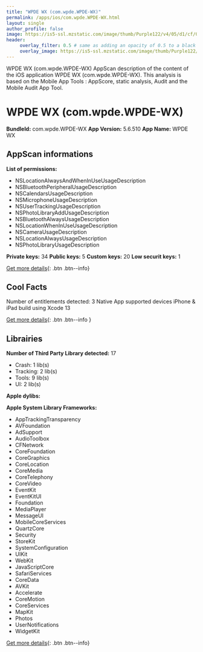 ```yaml
---
title: "WPDE WX (com.wpde.WPDE-WX)"
permalink: /apps/ios/com.wpde.WPDE-WX.html
layout: single
author_profile: false
image: https://is5-ssl.mzstatic.com/image/thumb/Purple122/v4/05/d1/cf/05d1cf97-8ba1-fd30-b131-ab2b9d8f3ab7/AppIcon-1x_U007emarketing-0-4-0-85-220.jpeg/512x512bb.jpg
header: 
     overlay_filter: 0.5 # same as adding an opacity of 0.5 to a black background
     overlay_image: https://is5-ssl.mzstatic.com/image/thumb/Purple122/v4/05/d1/cf/05d1cf97-8ba1-fd30-b131-ab2b9d8f3ab7/AppIcon-1x_U007emarketing-0-4-0-85-220.jpeg/512x512bb.jpg
---
```

WPDE WX (com.wpde.WPDE-WX) AppScan description of the content of the iOS application WPDE WX (com.wpde.WPDE-WX). This analysis is based on the Mobile App Tools : AppScore, static analysis, Audit and the Mobile Audit App Tool.

# WPDE WX (com.wpde.WPDE-WX)

**BundleId:** com.wpde.WPDE-WX
**App Version:** 5.6.510
**App Name:** WPDE WX


## AppScan informations 

**List of permissions:** 
- NSLocationAlwaysAndWhenInUseUsageDescription
- NSBluetoothPeripheralUsageDescription
- NSCalendarsUsageDescription
- NSMicrophoneUsageDescription
- NSUserTrackingUsageDescription
- NSPhotoLibraryAddUsageDescription
- NSBluetoothAlwaysUsageDescription
- NSLocationWhenInUseUsageDescription
- NSCameraUsageDescription
- NSLocationAlwaysUsageDescription
- NSPhotoLibraryUsageDescription
  
  
**Private keys:** 34
**Public keys:** 5
**Custom keys:** 20
**Low securit keys:** 1
  
[Get more details](/pricing.html){: .btn .btn--info}

## Cool Facts

Number of entitlements detected: 3
Native App
supported devices iPhone & iPad
build using Xcode 13
  
[Get more details](/pricing.html){: .btn .btn--info }

## Librairies 
**Number of Third Party Library detected:** 17
- Crash: 1 lib(s)
- Tracking: 2 lib(s)
- Tools: 9 lib(s)
- UI: 2 lib(s)


**Apple dylibs:**


**Apple System Library Frameworks:**
- AppTrackingTransparency
- AVFoundation
- AdSupport
- AudioToolbox
- CFNetwork
- CoreFoundation
- CoreGraphics
- CoreLocation
- CoreMedia
- CoreTelephony
- CoreVideo
- EventKit
- EventKitUI
- Foundation
- MediaPlayer
- MessageUI
- MobileCoreServices
- QuartzCore
- Security
- StoreKit
- SystemConfiguration
- UIKit
- WebKit
- JavaScriptCore
- SafariServices
- CoreData
- AVKit
- Accelerate
- CoreMotion
- CoreServices
- MapKit
- Photos
- UserNotifications
- WidgetKit


  
[Get more details](/pricing.html){: .btn .btn--info}

